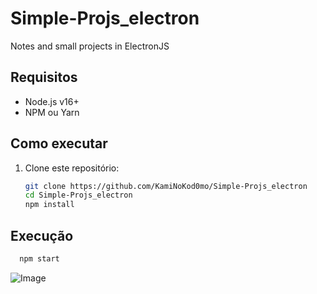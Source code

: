 # Simple-Projs_electron
Notes and small projects in ElectronJS

## Requisitos
- Node.js v16+
- NPM ou Yarn

## Como executar
1. Clone este repositório:
   ```bash
   git clone https://github.com/KamiNoKod0mo/Simple-Projs_electron
   cd Simple-Projs_electron
   npm install
   ```

## Execução
```bash
  npm start
```
![Image](https://github.com/user-attachments/assets/e8ebdbe2-ed90-4b86-96b3-4a82fe6edd45)
